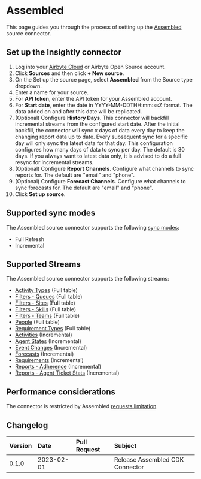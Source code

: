 # Assembled

This page guides you through the process of setting up the [Assembled](https://www.assembled.com/) source connector.

## Set up the Insightly connector

1. Log into your [Airbyte Cloud](https://cloud.airbyte.io/workspaces) or Airbyte Open Source account.
2. Click **Sources** and then click **+ New source**.
3. On the Set up the source page, select **Assembled** from the Source type dropdown.
4. Enter a name for your source.
5. For **API token**, enter the API token for your Assembled account.
6. For **Start date**, enter the date in YYYY-MM-DDTHH:mm:ssZ format. The data added on and after this date will be replicated.
7. (Optional) Configure **History Days**. This connector will backfill incremental streams from the configured start date. After the initial backfill, the connector will sync x days of data every day to keep the changing report data up to date. Every subsequent sync for a specific day will only sync the latest data for that day. This configuration configures how many days of data to sync per day. The default is 30 days. If you always want to latest data only, it is advised to do a full resync for incremental streams.
8. (Optional) Configure **Report Channels**. Configure what channels to sync reports for. The default are "email" and "phone".
9. (Optional) Configure **Forecast Channels**. Configure what channels to sync forecasts for. The default are "email" and "phone".
10. Click **Set up source**.

## Supported sync modes

The Assembled source connector supports the following [sync modes](https://docs.airbyte.com/cloud/core-concepts#connection-sync-modes):

 - Full Refresh
 - Incremental

## Supported Streams

The Assembled source connector supports the following streams:

* [Activity Types](https://docs.assembled.com/#get-v0-activity_types) \(Full table\)
* [Filters - Queues](https://docs.assembled.com/#get-v0-queues) \(Full table\)
* [Filters - Sites](https://docs.assembled.com/#get-v0-sites) \(Full table\)
* [Filters - Skills](https://docs.assembled.com/#get-v0-skills) \(Full table\)
* [Filters - Teams](https://docs.assembled.com/#get-v0-teams) \(Full table\)
* [People](https://docs.assembled.com/#get-v0-people) \(Full table\)
* [Requirement Types](https://docs.assembled.com/#get-v0-requirement_types) \(Full table\)
* [Activities](https://docs.assembled.com/#get-v0-activities) \(Incremental\)
* [Agent States](https://docs.assembled.com/#get-v0-agents-state) \(Incremental\)
* [Event Changes](https://docs.assembled.com/#get-v0-event_changes) \(Incremental\)
* [Forecasts](https://docs.assembled.com/#get-v0-forecasts) \(Incremental\)
* [Requirements](https://docs.assembled.com/#get-v0-requirements) \(Incremental\)
* [Reports - Adherence](https://docs.assembled.com/#adherence) \(Incremental\)
* [Reports - Agent Ticket Stats](https://docs.assembled.com/#agent-ticket-stats) \(Incremental\)

## Performance considerations

The connector is restricted by Assembled [requests limitation](https://docs.assembled.com/#rate-limiting).


## Changelog

| Version | Date       | Pull Request                                             | Subject                                                                           |
| :------ | :--------- | :------------------------------------------------------- | :-------------------------------------------------------------------------------- |
| 0.1.0   | 2023-02-01 |                                                          | Release Assembled CDK Connector                                                   |
